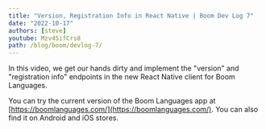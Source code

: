 ```yaml
---
title: "Version, Registration Info in React Native | Boom Dev Log 7"
date: "2022-10-17"
authors: [steve]
youtube: Mzv4SifCrs8
path: /blog/boom/devlog-7/
---
```


<YouTubePlayer youtubeLink={frontmatter.youtube} />

In this video, we get our hands dirty and implement the "version" and "registration info" endpoints in the new React Native client for Boom Languages.

You can try the current version of the Boom Languages app at [https://boomlanguages.com/](https://boomlanguages.com/). You can also find it on Android and iOS stores.
